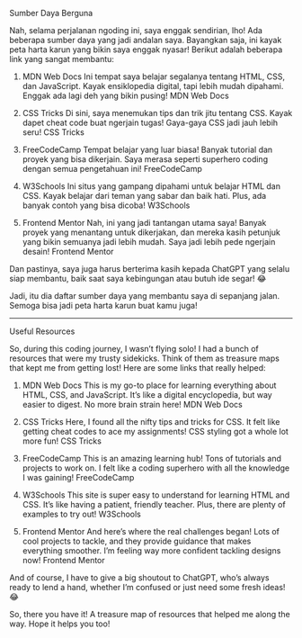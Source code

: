 Sumber Daya Berguna

Nah, selama perjalanan ngoding ini, saya enggak sendirian, lho! Ada beberapa sumber daya yang jadi andalan saya. Bayangkan saja, ini kayak peta harta karun yang bikin saya enggak nyasar! Berikut adalah beberapa link yang sangat membantu:

1. MDN Web Docs
Ini tempat saya belajar segalanya tentang HTML, CSS, dan JavaScript. Kayak ensiklopedia digital, tapi lebih mudah dipahami. Enggak ada lagi deh yang bikin pusing!
MDN Web Docs


2. CSS Tricks
Di sini, saya menemukan tips dan trik jitu tentang CSS. Kayak dapet cheat code buat ngerjain tugas! Gaya-gaya CSS jadi jauh lebih seru!
CSS Tricks


3. FreeCodeCamp
Tempat belajar yang luar biasa! Banyak tutorial dan proyek yang bisa dikerjain. Saya merasa seperti superhero coding dengan semua pengetahuan ini!
FreeCodeCamp


4. W3Schools
Ini situs yang gampang dipahami untuk belajar HTML dan CSS. Kayak belajar dari teman yang sabar dan baik hati. Plus, ada banyak contoh yang bisa dicoba!
W3Schools


5. Frontend Mentor
Nah, ini yang jadi tantangan utama saya! Banyak proyek yang menantang untuk dikerjakan, dan mereka kasih petunjuk yang bikin semuanya jadi lebih mudah. Saya jadi lebih pede ngerjain desain!
Frontend Mentor



Dan pastinya, saya juga harus berterima kasih kepada ChatGPT yang selalu siap membantu, baik saat saya kebingungan atau butuh ide segar! 😂

Jadi, itu dia daftar sumber daya yang membantu saya di sepanjang jalan. Semoga bisa jadi peta harta karun buat kamu juga!

____

Useful Resources

So, during this coding journey, I wasn’t flying solo! I had a bunch of resources that were my trusty sidekicks. Think of them as treasure maps that kept me from getting lost! Here are some links that really helped:

1. MDN Web Docs
This is my go-to place for learning everything about HTML, CSS, and JavaScript. It’s like a digital encyclopedia, but way easier to digest. No more brain strain here!
MDN Web Docs


2. CSS Tricks
Here, I found all the nifty tips and tricks for CSS. It felt like getting cheat codes to ace my assignments! CSS styling got a whole lot more fun!
CSS Tricks


3. FreeCodeCamp
This is an amazing learning hub! Tons of tutorials and projects to work on. I felt like a coding superhero with all the knowledge I was gaining!
FreeCodeCamp


4. W3Schools
This site is super easy to understand for learning HTML and CSS. It’s like having a patient, friendly teacher. Plus, there are plenty of examples to try out!
W3Schools


5. Frontend Mentor
And here’s where the real challenges began! Lots of cool projects to tackle, and they provide guidance that makes everything smoother. I’m feeling way more confident tackling designs now!
Frontend Mentor



And of course, I have to give a big shoutout to ChatGPT, who’s always ready to lend a hand, whether I’m confused or just need some fresh ideas! 😂

So, there you have it! A treasure map of resources that helped me along the way. Hope it helps you too!
